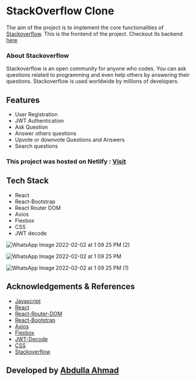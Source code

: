 # StackOverflow Clone

The aim of the project is to implement the core functionalities of [Stackoverflow](https://stackoverflow.com/). This is the frontend of the project. Checkout its backend [here](https://github.com/AbdAhmad/stackoverflow-drf)

### About Stackoverflow
Stackoverflow is an open community for anyone who codes. You can ask questions related to programming and even help others by answering their questions. Stackoverflow is used worldwide by millions of developers.

## Features
* User Registration
* JWT Authentication
* Ask Question
* Answer others questions
* Upvote or downvote Questions and Answers
* Search questions

### This project was hosted on Netlify : [Visit](https://stack-over-flow.netlify.app/)

## Tech Stack
* React
* React-Bootstrap
* React Router DOM
* Axios
* Flexbox
* CSS
* JWT decode


![WhatsApp Image 2022-02-02 at 1 09 25 PM (2)](https://user-images.githubusercontent.com/49855656/152122992-18a926f0-4159-4fad-973f-325fd2c2acce.jpeg)

![WhatsApp Image 2022-02-02 at 1 09 25 PM](https://user-images.githubusercontent.com/49855656/152122805-8aa10dff-5570-4f10-bf4e-7afcad35c683.jpeg)

![WhatsApp Image 2022-02-02 at 1 09 25 PM (1)](https://user-images.githubusercontent.com/49855656/152122944-60df5b28-8d39-472b-945f-4fc7b971c050.jpeg)


## Acknowledgements & References
* [Javascript](https://developer.mozilla.org/en-US/docs/Web/JavaScript)
* [React](https://reactjs.org/)
* [React-Router-DOM](https://reactrouter.com/)
* [React-Bootstrap](https://react-bootstrap.github.io/)
* [Axios](https://axios-http.com/)
* [Flexbox](https://developer.mozilla.org/en-US/docs/Web/CSS/CSS_Flexible_Box_Layout/Basic_Concepts_of_Flexbox)
* [JWT-Decode](https://www.npmjs.com/package/jwt-decode)
* [CSS](https://developer.mozilla.org/en-US/docs/Web/CSS)
* [Stackoverflow](https://stackoverflow.com/)

## Developed by [Abdulla Ahmad](https://github.com/AbdAhmad)
